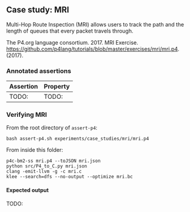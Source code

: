 ## Case study: MRI

Multi-Hop Route Inspection (MRI) allows users to track the path and the length of queues that every packet travels through.

The P4.org language consortium. 2017. MRI Exercise. https://github.com/p4lang/tutorials/blob/master/exercises/mri/mri.p4. (2017).

### Annotated assertions

| Assertion | Property |
| --------- | -------- |
| TODO: | TODO: |

### Verifying MRI

From the root directory of `assert-p4`:

```
bash assert-p4.sh experiments/case_studies/mri/mri.p4
```

From inside this folder:
```
p4c-bm2-ss mri.p4 --toJSON mri.json
python src/P4_to_C.py mri.json 
clang -emit-llvm -g -c mri.c
klee --search=dfs --no-output --optimize mri.bc
```

#### Expected output

TODO:
